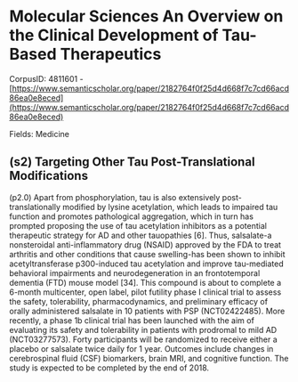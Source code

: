 # Molecular Sciences An Overview on the Clinical Development of Tau-Based Therapeutics

CorpusID: 4811601 - [https://www.semanticscholar.org/paper/2182764f0f25d4d668f7c7cd66acd86ea0e8eced](https://www.semanticscholar.org/paper/2182764f0f25d4d668f7c7cd66acd86ea0e8eced)

Fields: Medicine

## (s2) Targeting Other Tau Post-Translational Modifications
(p2.0) Apart from phosphorylation, tau is also extensively post-translationally modified by lysine acetylation, which leads to impaired tau function and promotes pathological aggregation, which in turn has prompted proposing the use of tau acetylation inhibitors as a potential therapeutic strategy for AD and other tauopathies [6]. Thus, salsalate-a nonsteroidal anti-inflammatory drug (NSAID) approved by the FDA to treat arthritis and other conditions that cause swelling-has been shown to inhibit acetyltransferase p300-induced tau acetylation and improve tau-mediated behavioral impairments and neurodegeneration in an frontotemporal dementia (FTD) mouse model [34]. This compound is about to complete a 6-month multicenter, open label, pilot futility phase I clinical trial to assess the safety, tolerability, pharmacodynamics, and preliminary efficacy of orally administered salsalate in 10 patients with PSP (NCT02422485). More recently, a phase 1b clinical trial has been launched with the aim of evaluating its safety and tolerability in patients with prodromal to mild AD (NCT03277573). Forty participants will be randomized to receive either a placebo or salsalate twice daily for 1 year. Outcomes include changes in cerebrospìnal fluid (CSF) biomarkers, brain MRI, and cognitive function. The study is expected to be completed by the end of 2018.
